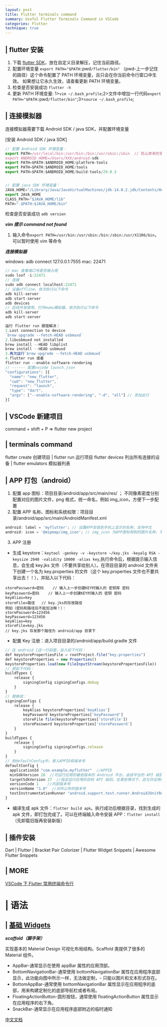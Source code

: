 ```yaml
---
layout: post
title: Flutter terminals command
summary: Useful Flutter Terminals Command in VSCode
categories: Flutter
technique: true
---
```


## | flutter 安装

1. 下载 [flutter SDK](https://flutter.dev/docs/get-started/install/macos)，放在自定义目录解压，记住当前路径。
2. 配置环境变量 `export PATH="$PATH:`pwd`/flutter/bin"` （pwd-上一步记住的路径）这个命令配置了 PATH 环境变量，且只会在你当前命令行窗口中生效。 如果想让它永久生效，请查看更新 PATH 环境变量。
3. 检查是否安装成功 `flutter -h`
4. 更新 PATH 环境变量: 1>`vim ~/.bash_profile`;2>文件中增加一行代码`export PATH="$PATH:`pwd`/flutter/bin"`;3>`source ~/.bash_profile`;

## | 连接模拟器

连接模拟器需要下载 Android SDK / java SDK，并配置环境变量

[安装 Android SDK / java SDK]

```javascript
// 配置 Android SDK 环境变量：
export PATH=/usr/local/bin:/usr/bin:/bin:/usr/sbin:/sbin  // 防止原来的变量丢
export ANDROID_HOME=/Users/XXX/android-sdk
export PATH=$PATH:$ANDROID_HOME/platform-tools
export PATH=$PATH:$ANDROID_HOME/tools
export PATH=$PATH:$ANDROID_HOME/build-tools/29.0.3


// 配置 java SDK 环境变量：
JAVA_HOME="/Library/Java/JavaVirtualMachines/jdk-14.0.2.jdk/Contents/Home"
export JAVA_HOME
CLASS_PATH="$JAVA_HOME/lib"
PATH=".$PATH:$JAVA_HOME/bin"
```

检查是否安装成功 `adb version`

**_vim 提示 command not found_**

1. 输入命令`export PATH=/usr/bin:/usr/sbin:/bin:/sbin:/usr/X11R6/bin`，可以暂时使用 vim 等命令

**_连接模拟器_**

windows: adb connect 127.0.0.1:7555
mac: 22471

```javascript
// mac 查看端口号是否被占用
sudo lsof -i:22471
// 连接
sudo adb connect localhost:22471
// 设备offline，依次执行以下命令
adb kill-server
adb start-server
adb devices
// 后续开发使用，打开mumu模拟器，依次执行以下命令
adb kill-server
adb start-server
```

```javascript
运行 flutter run 报错解决：
1.Lost connection to device
`brew upgrade --fetch-HEAD usbmuxd`
2.libusbmuxd not installed
brew install --HEAD libplist
brew install --HEAD usbmuxd
3.再次运行`brew upgrade --fetch-HEAD usbmuxd`
4.flutter run 或者
flutter run --enable-software-rendering
// ------ 配置vscode launch.json
"configurations": [{
  "name": "new_flutter",
  "cwd": "new_flutter",
  "request": "launch",
  "type": "dart",
  "args": ["--enable-software-rendering", "-d", "all"] // 添加此行
}]
```

## | VSCode 新建项目

command + shift + P => flutter new project

## | terminals command

flutter create 创建项目 | flutter run 运行项目
flutter devices 列出所有连接的设备 | flutter emulators 模拟器列表

## | APP 打包（android）

1. 配置 app 图标：项目目录/android/app/src/main/res/ ； 不同像素密度分别配置对应的图片文件，png 格式，统一命名，例如 img_icon，方便下一步配置
2. 配置 APP 名称、图标和系统权限：项目目录/android/app/src/main/AndroidManifest.xml

```javascript
android: label = 'myflutter'; // 设置APP安装到手机上显示的名称，支持中文
android: icon = '@mipmap/img_icon'; // img_icon 为APP图标用到的图片名称，不需要输入文件格式后缀
```

3. APP 注册

- 生成 keystore：`keytool -genkey -v -keystore ~/key.jks -keyalg RSA -keysize 2048 -validity 10000 -alias key`,执行命令后，根据提示输入信息，会生成 key.jks 文件（不要共享给别人）。在项目目录的 android 文件夹下创建一个名为 key.properties 的文件（这个 key.properties 文件也不要共享出去！！），并贴入以下代码：

```
storePassword=密码    // 输入上一步创建KEY时输入的 密钥库 密码
keyPassword=密码    // 输入上一步创建KEY时输入的 密钥 密码
keyAlias=key
storeFile=路径   // key.jks的存放路径
例如（密码和路径后不能加注释！）：
storePassword=123456
keyPassword=123456
keyAlias=key
storeFile=key.jks
// key.jks 存发那个路径为 android/app 目录下
```

- 配置 Key 注册：进入项目目录的/android/app/build.gradle 文件

```javascript
// 在 android {这一行前面，加入如下代码：
def keystorePropertiesFile = rootProject.file("key.properties")
def keystoreProperties = new Properties()
keystoreProperties.load(new FileInputStream(keystorePropertiesFile))
// 把如下代码：
buildTypes {
    release {
        signingConfig signingConfigs.debug
    }
}
// 替换成：
signingConfigs {
    release {
        keyAlias keystoreProperties['keyAlias']
        keyPassword keystoreProperties['keyPassword']
        storeFile file(keystoreProperties['storeFile'])
        storePassword keystoreProperties['storePassword']
    }
}
buildTypes {
    release {
        signingConfig signingConfigs.release
    }
}
// 到defaultConfig中，录入APPID和版本号
defaultConfig {
  applicationId "com.example.myflutter"  //APPID
  minSdkVersion 16  //可运行应用的最低版本的 Android 平台，由该平台的 API 级别标识符指定
  targetSdkVersion 27  //指定运行应用的目标 API 级别。在某些情况下，这允许应用使用在目标 API 级别中定义的清单元素或行为，而不是仅限于使用那些针对最低 API 级别定义的元素或行为。
  versionCode 1    //内部版本号
  versionName "1.0"  //对外公布的版本号
  testInstrumentationRunner "android.support.test.runner.AndroidJUnitRunner"
}
```

- 编译生成 apk 文件：`flutter build apk`。执行成功后根据目录，找到生成的 apk 文件，即打包完成了。可以在终端输入命令安装 APP：`flutter install`（先卸载旧版再安装新版）

## | 插件安装

Dart | Flutter | Bracket Pair Colorizer | Flutter Widget Snippets | Awesome Flutter Snippets

## | MORE

[VSCode 下 Flutter 常用终端命令行](https://www.cnblogs.com/lxlx1798/p/11049922.html)

# | 语法

## | [基础 Widgets](https://flutterchina.club/widgets/basics/)

**_scaffold（脚手架）_**

实现基本的 Material Design 可视化布局结构。Scaffold 类提供了很多的 Material 组件。

- AppBar-通常显示在使用 appBar 属性的应用顶部。
- BottomNavigationBar-通常使用 bottomNavigationBar 属性在应用程序底部显示，此功能向图中所示一样，无法做定制，- 只能以图片和文本形式存在。
- BottomAppBar-通常使用 bottomNavigationBar 属性显示在应用程序的底部，用来构建定制化的底部导航栏或者布局。
- FloatingActionButton-圆形按钮，通常使用 floatingActionButton 属性显示在应用程序的右下角。
- SnackBar-通常显示在应用程序底部附近的临时通知



[中文文档](https://flutterchina.club/get-started/codelab/)
